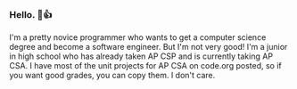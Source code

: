 ### Hello. 🦐👍

I'm a pretty novice programmer who wants to get a computer science degree and become a software engineer.
But I'm not very good! I'm a junior in high school who has already taken AP CSP and is currently taking AP CSA.
I have most of the unit projects for AP CSA on code.org posted, so if you want good grades, you can copy them.
I don't care.
